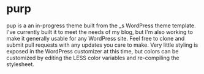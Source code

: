 purp
===

pup is a an in-progress theme built from the _s WordPress theme template. I've currently built it to meet the needs of my blog, but I'm also working to make it generally usable for any WordPress site. Feel free to clone and submit pull requests with any updates you care to make. Very little styling is exposed in the WordPress customizer at this time, but colors can be customized by editing the LESS color variables and re-compiling the stylesheet.
